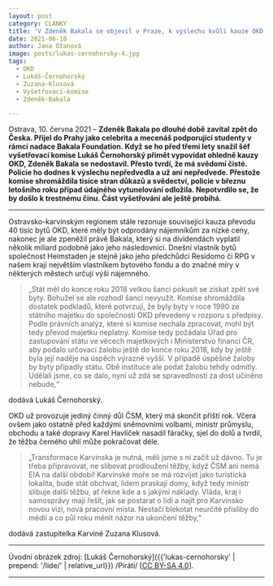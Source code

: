 ```yaml
---
layout: post
category: CLANKY
title: 'V Zdeněk Bakala se objevil v Praze, k výslechu kvůli kauze OKD se ale nechystá '
date: 2021-06-10
author: Jana Ožanová
image: posts/lukas-cernohorsky-4.jpg
tags:					
  - OKD
  - Lukáš-Černohorský
  - Zuzana-Klusová
  - Vyšetřovací-komise
  - Zdeněk-Bakala

---
```

Ostrava, 10. června 2021 – **Zdeněk Bakala po dlouhé době zavítal zpět do Česka. Přijel do Prahy jako celebrita a mecenáš podporující studenty v rámci nadace Bakala Foundation. Když se ho před třemi lety snažil šéf vyšetřovací komise Lukáš Černohorský přimět vypovídat ohledně kauzy OKD, Zdeněk Bakala se nedostavil. Přesto tvrdí, že má svědomí čisté. Policie ho dodnes k výslechu nepředvedla a už ani nepředvede. Přestože komise shromáždila tisíce stran důkazů a svědectví, policie v březnu letošního roku případ údajného vytunelování odložila. Nepotvrdilo se, že by došlo k trestnému činu. Část vyšetřování ale ještě probíhá.**
<hr />

Ostravsko-karvinským regionem stále rezonuje související kauza převodu 40 tisíc bytů OKD, které měly být odprodány nájemníkům za nízké ceny, nakonec je ale zpeněžil právě Bakala, který si na dividendách vyplatil několik miliard podobně jako jeho následovníci. Dnešní vlastník bytů společnost Heimstaden je stejně jako jeho předchůdci Residomo či RPG v našem kraji největším vlastníkem bytového fondu a do značné míry v některých městech určují výši nájemného. 

>„Stát měl do konce roku 2018 velkou šanci pokusit se získat zpět své byty. Bohužel se ale rozhodl šanci nevyužít. Komise shromáždila dostatek podkladů, které potvrzují, že byly byty v roce 1990 ze státního majetku do společnosti OKD převedeny v rozporu s předpisy. Podle právních analýz, které si komise nechala zpracovat, mohl být tedy převod majetku neplatný. Komise tedy požádala Úřad pro zastupování státu ve věcech majetkových i Ministerstvo financí ČR, aby podalo určovací žalobu ještě do konce roku 2018, kdy by ještě byla její naděje na úspěch výrazně vyšší. V případě úspěšné žaloby by byty připadly státu. Obě instituce ale podat žalobu tehdy odmítly. Udělali jsme, co se dalo, nyní už zdá se spravedlnosti za dost učiněno nebude,“ 

dodává Lukáš Černohorský.

OKD už provozuje jediný činný důl ČSM, který má skončit příští rok. Včera ovšem jako ostatně před každými sněmovními volbami, ministr průmyslu, obchodu a také dopravy Karel Havlíček nasadil fáračky, sjel do dolů a tvrdil, že těžba černého uhlí může pokračovat déle. 

>„Transformace Karvinska je nutná, měli jsme s ní začít už dávno. Tu je třeba připravovat, ne slibovat prodloužení těžby, když ČSM ani nemá EIA na další období! Karvinské moře se má rozvíjet jako turistická lokalita, bude stát obchvat, lidem praskají domy, když tedy ministr slibuje další těžbu, ať řekne kde a s jakými náklady. Vláda, kraj i samosprávy mají řešit, jak se postarat o lidi a najít pro Karvinsko novou vizi, nová pracovní místa. Nestačí blekotat neurčité přísliby do médií a co půl roku měnit názor na ukončení těžby," 

dodává zastupitelka Karviné Zuzana Klusová.


---

Úvodní obrázek zdroj: [Lukáš Černohorský]({{'lukas-cernohorsky' | prepend: '/lide/' | relative_url}}) /Piráti/ \[[CC BY-SA 4.0](https://creativecommons.org/licenses/by-sa/4.0/deed.cs)\].

- - -

